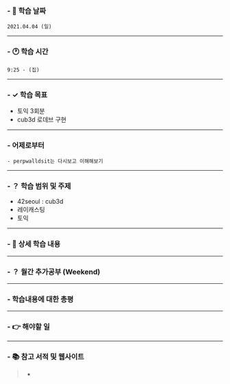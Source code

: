 ### - 📆 학습 날짜
	2021.04.04 (일)
___
### - 🕐 학습 시간
```
9:25 - (집)
```
___
### - ✓ 학습 목표
- 토익 3회분
- cub3d 로데브 구현
___
### - 어제로부터
```
- perpwalldsit는 다시보고 이해해보기
```
___
### - ？ 학습 범위 및 주제
- 42seoul : cub3d
- 레이캐스팅
- 토익
___
### - 📝 상세 학습 내용

___
### - ？ 월간 추가공부 (Weekend)

___
### - 학습내용에 대한 총평

___
### - 👉 해야할 일

___
### - 📚 참고 서적 및 웹사이트
> - 